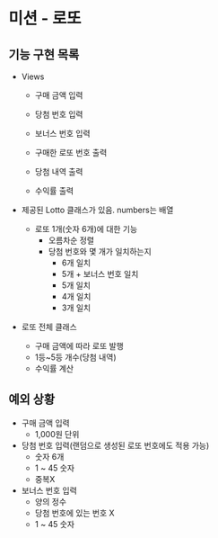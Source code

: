 # **미션 - 로또**

## **기능 구현 목록**

+ Views
    + 구매 금액 입력
    + 당첨 번호 입력
    + 보너스 번호 입력

    + 구매한 로또 번호 출력
    + 당첨 내역 출력
    + 수익률 출력

+ 제공된 Lotto 클래스가 있음. numbers는 배열
    + 로또 1개(숫자 6개)에 대한 기능
        + 오름차순 정렬
        + 당첨 번호와 몇 개가 일치하는지
            + 6개 일치
            + 5개 + 보너스 번호 일치
            + 5개 일치
            + 4개 일치
            + 3개 일치

+ 로또 전체 클래스
    + 구매 금액에 따라 로또 발행
    + 1등~5등 개수(당첨 내역)
    + 수익률 계산

## **예외 상황**

+ 구매 금액 입력
    + 1,000원 단위
+ 당첨 번호 입력(랜덤으로 생성된 로또 번호에도 적용 가능)
    + 숫자 6개
    + 1 ~ 45 숫자
    + 중복X
+ 보너스 번호 입력
    + 양의 정수
    + 당첨 번호에 있는 번호 X
    + 1 ~ 45 숫자
